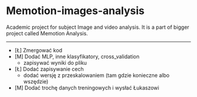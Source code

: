 # Memotion-images-analysis
Academic project for subject Image and video analysis. It is a part of bigger project called Memotion Analysis.

---------------

- [Ł] Zmergować kod
- [M] Dodać MLP, inne klasyfikatory, cross_validation
    * zapisywać wyniki do pliku
- [Ł] Dodać zapisywanie cech
    * dodać wersję z przeskalowaniem (tam gdzie konieczne albo wszędzie)
- [M] Dodać trochę danych treningowych i wysłać Łukaszowi

